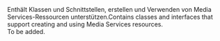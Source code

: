 <Namespace Name="Microsoft.Azure.Management.Media">
  <Docs>
    <summary><span data-ttu-id="42db4-101">Enthält Klassen und Schnittstellen, erstellen und Verwenden von Media Services-Ressourcen unterstützen.</span><span class="sxs-lookup"><span data-stu-id="42db4-101">Contains classes and interfaces that support creating and using Media Services resources.</span></span></summary> 
    <remarks>To be added.</remarks>
  </Docs>
</Namespace>
